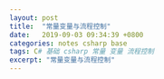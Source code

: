 ```yaml
---
layout: post
title:  "常量变量与流程控制"
date:   2019-09-03 09:34:39 +0800
categories: notes csharp base
tags: C# 基础 csharp 常量 变量 流程控制
excerpt: "常量变量与流程控制"
---
```


